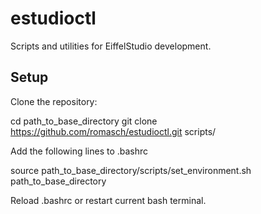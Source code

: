 # estudioctl

Scripts and utilities for EiffelStudio development.

## Setup

Clone the repository:

cd path_to_base_directory
git clone https://github.com/romasch/estudioctl.git scripts/

Add the following lines to .bashrc

source path_to_base_directory/scripts/set_environment.sh path_to_base_directory

Reload .bashrc or restart current bash terminal.